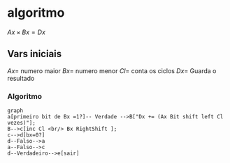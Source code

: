 

# algoritmo
$Ax \times Bx = Dx$

## Vars iniciais 

$Ax=$ numero maior
$Bx =$ numero menor
$Cl=$ conta os ciclos
$Dx=$ Guarda o resultado

### Algoritmo


```mermaid
graph
a[primeiro bit de Bx =1?]-- Verdade -->B["Dx += (Ax Bit shift left Cl vezes)"];
B-->c[inc Cl <br/> Bx RightShift ];
c-->d[bx=0?]
d--Falso-->a
a--Falso-->c
d--Verdadeiro-->e[sair]
```
